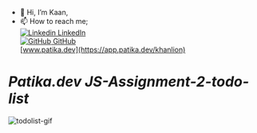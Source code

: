 - 👋 Hi, I’m Kaan,
- 📫 How to reach me;   
[![Linkedin](https://i.stack.imgur.com/gVE0j.png) LinkedIn](https://www.linkedin.com/in/arslan-oguzkaan/)
&nbsp;  
[![GitHub](https://i.stack.imgur.com/tskMh.png) GitHub](https://github.com/kaanarslan1990)  
[www.patika.dev](https://app.patika.dev/khanlion)

# ***Patika.dev JS-Assignment-2-todo-list***

![todolist-gif](https://media.giphy.com/media/Et6mA8RlNfaFgToBUI/giphy.gif)
